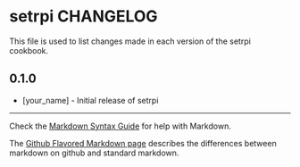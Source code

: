 # setrpi CHANGELOG

This file is used to list changes made in each version of the setrpi cookbook.

## 0.1.0
- [your_name] - Initial release of setrpi

- - -
Check the [Markdown Syntax Guide](http://daringfireball.net/projects/markdown/syntax) for help with Markdown.

The [Github Flavored Markdown page](http://github.github.com/github-flavored-markdown/) describes the differences between markdown on github and standard markdown.
